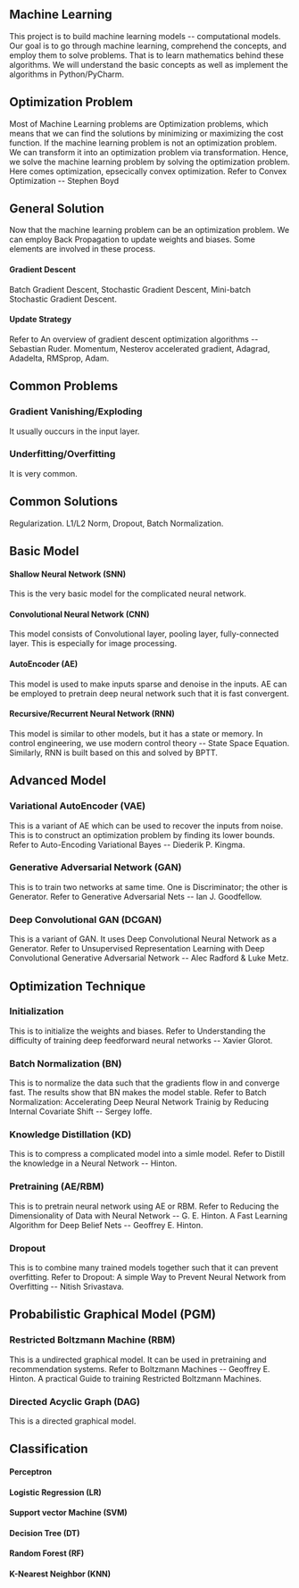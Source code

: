 ##  Machine Learning
This project is to build machine learning models -- computational models. Our goal is to go through machine learning, comprehend the concepts, and employ them to solve problems. That is to learn mathematics behind these algorithms. We will understand the basic concepts as well as implement the algorithms in Python/PyCharm.  

## Optimization Problem
Most of Machine Learning problems are Optimization problems, which means that we can find the solutions by minimizing or maximizing the cost function. If the machine learning problem is not an optimization problem. We can transform it into an optimization problem via transformation. Hence, we solve the machine learning problem by solving the optimization problem. Here comes optimization, epsecically convex optimization. Refer to Convex Optimization -- Stephen Boyd

## General Solution
Now that the machine learning problem can be an optimization problem. We can employ Back Propagation to update weights and biases. Some elements are involved in these process.

#### Gradient Descent
Batch Gradient Descent,
Stochastic Gradient Descent,
Mini-batch Stochastic Gradient Descent.

#### Update Strategy
Refer to An overview of gradient descent optimization algorithms -- Sebastian Ruder. 
Momentum,
Nesterov accelerated gradient,
Adagrad,
Adadelta,
RMSprop,
Adam.
  
## Common Problems
### Gradient Vanishing/Exploding
It usually ouccurs in the input layer. 
### Underfitting/Overfitting
It is very common.

## Common Solutions
Regularization. L1/L2 Norm, Dropout, Batch Normalization. 

## Basic Model
#### Shallow Neural Network (SNN)
This is the very basic model for the complicated neural network.

#### Convolutional Neural Network (CNN)
This model consists of Convolutional layer, pooling layer, fully-connected layer. This is especially for image processing.

#### AutoEncoder (AE)
This model is used to make inputs sparse and denoise in the inputs. AE can be employed to pretrain deep neural network such that it is fast convergent.

#### Recursive/Recurrent Neural Network (RNN)
This model is similar to other models, but it has a state or memory. In control engineering, we use modern control theory -- State Space Equation. Similarly, RNN is built based on this and solved by BPTT.

## Advanced Model
### Variational AutoEncoder (VAE)
This is a variant of AE which can be used to recover the inputs from noise. This is to construct an optimization problem by finding its lower bounds. Refer to Auto-Encoding Variational Bayes -- Diederik P. Kingma. 

### Generative Adversarial Network (GAN)
This is to train two networks at same time. One is Discriminator; the other is Generator. Refer to Generative Adversarial Nets -- Ian J. Goodfellow.

### Deep Convolutional GAN (DCGAN)
This is a variant of GAN. It uses Deep Convolutional Neural Network as a Generator. Refer to Unsupervised Representation Learning with Deep Convolutional Generative Adversarial Network -- Alec Radford & Luke Metz.

## Optimization Technique
### Initialization
This is to initialize the weights and biases. Refer to Understanding the difficulty of training deep feedforward neural networks -- Xavier Glorot.

### Batch Normalization (BN)
This is to normalize the data such that the gradients flow in and converge fast. The results show that BN makes the model stable. Refer to Batch Normalization: Accelerating Deep Neural Network Trainig by Reducing Internal Covariate Shift -- Sergey Ioffe.

### Knowledge Distillation (KD)
This is to compress a complicated model into a simle model. Refer to Distill the knowledge in a Neural Network -- Hinton.

### Pretraining (AE/RBM)
This is to pretrain neural network using AE or RBM. Refer to Reducing the Dimensionality of Data with Neural Network -- G. E. Hinton. A Fast Learning Algorithm for Deep Belief Nets -- Geoffrey E. Hinton.

### Dropout
This is to combine many trained models together such that it can prevent overfitting.  Refer to Dropout: A simple Way to Prevent Neural Network from Overfitting -- Nitish Srivastava.

## Probabilistic Graphical Model (PGM)
### Restricted Boltzmann Machine (RBM)
This is a undirected graphical model. It can be used in pretraining and recommendation systems. Refer to Boltzmann Machines -- Geoffrey E. Hinton. A practical Guide to training Restricted Boltzmann Machines.

### Directed Acyclic Graph (DAG)
This is a directed graphical model.

## Classification
#### Perceptron
#### Logistic Regression (LR)
#### Support vector Machine (SVM)
#### Decision Tree (DT)
#### Random Forest (RF)
#### K-Nearest Neighbor (KNN)
